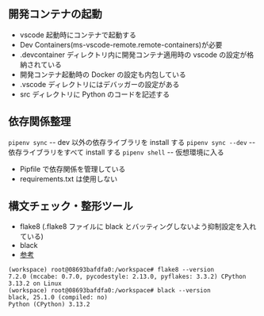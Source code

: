 ## 開発コンテナの起動

- vscode 起動時にコンテナで起動する
- Dev Containers(ms-vscode-remote.remote-containers)が必要
- .devcontainer ディレクトリ内に開発コンテナ適用時の vscode の設定が格納されている
- 開発コンテナ起動時の Docker の設定も内包している
- .vscode ディレクトリにはデバッガーの設定がある
- src ディレクトリに Python のコードを記述する

## 依存関係整理

`pipenv sync` -- dev 以外の依存ライブラリを install する
`pipenv sync --dev` -- 依存ライブラリをすべて install する
`pipenv shell` -- 仮想環境に入る

- Pipfile で依存関係を管理している
- requirements.txt は使用しない

## 構文チェック・整形ツール

- flake8 (.flake8 ファイルに black とバッティングしないよう抑制設定を入れている)
- black
- [参考](https://zenn.dev/yamaden/articles/23d3805fc85d99#flake8)

```
(workspace) root@08693bafdfa0:/workspace# flake8 --version
7.2.0 (mccabe: 0.7.0, pycodestyle: 2.13.0, pyflakes: 3.3.2) CPython 3.13.2 on Linux
(workspace) root@08693bafdfa0:/workspace# black --version
black, 25.1.0 (compiled: no)
Python (CPython) 3.13.2
```
